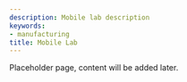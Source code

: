 ```yaml
---
description: Mobile lab description
keywords:
- manufacturing
title: Mobile Lab
---
```


Placeholder page, content will be added later.
